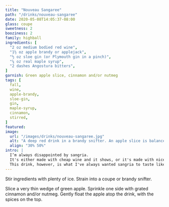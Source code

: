 ```yaml
---
title: "Nouveau Sangaree"
path: "/drinks/nouveau-sangaree"
date: 2020-05-08T14:05:37-08:00
glass: coupe
sweetness: 2
booziness: 2
family: highball
ingredients: [
  "2 oz medium bodied red wine",
  "1½ oz apple brandy or applejack",
  "½ oz sloe gin (or Plymouth gin in a pinch)",
  "¼ oz real maple syrup",
  "2 dashes Angostura bitters",
]
garnish: Green apple slice, cinnamon and/or nutmeg
tags: [
  fall,
  wine,
  apple-brandy,
  sloe-gin,
  gin,
  maple-syrup,
  cinnamon,
  stirred,
]
featured:
image:
  url: "/images/drinks/nouveau-sangaree.jpg"
  alt: "A deep red drink in a brandy snifter. An apple slice is balanced on the rim of the glass."
  align: "30% 50%"
intro: |
  I’m always disappointed by sangria.
  It's either made with cheap wine and it shows, or it's made with nice wine that would honestly taste better on its own.
  This drink, however, is what I've always wanted sangria to taste like.
---
```

Stir ingredients with plenty of ice.
Strain into a coupe or brandy snifter.

Slice a very thin wedge of green apple.
Sprinkle one side with grated cinnamon and/or nutmeg.
Gently float the apple atop the drink, with the spices on the top.
